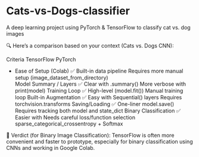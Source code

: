 # Cats-vs-Dogs-classifier
A deep learning project using PyTorch & TensorFlow to classify cat vs. dog images

🔍 Here’s a comparison based on your context (Cats vs. Dogs CNN):

Criteria	                TensorFlow	                               PyTorch
* Ease of Setup (Colab)	    ✅ Built-in data pipeline                 Requires more manual setup
                           (image_dataset_from_directory)	
Model Summary / Layers	  ✅ Clear with .summary()	                 More verbose with print(model)
Training Loop	            ✅ High-level (model.fit())	               Manual training loop
Built-in Augmentation	    ✅ Easy with Sequential() layers	         Requires torchvision.transforms
Saving/Loading	          ✅ One-liner model.save()	                 Requires tracking both model and state_dict
Binary Classification	    ✅ Easier with                            Needs careful loss/function selection
                           sparse_categorical_crossentropy + Softmax	


🧠 Verdict (for Binary Image Classification):
TensorFlow is often more convenient and faster to prototype, especially for binary classification using CNNs and working in Google Colab.

